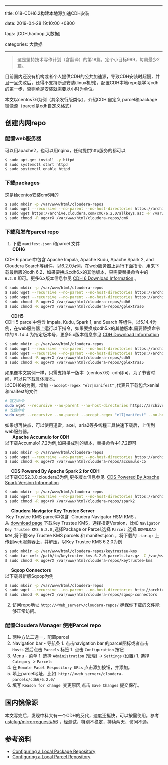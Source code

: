 
---

title: 018-CDH6.2构建本地源加速CDH安装

date: 2019-04-28 19:10:00 +0800

tags: [CDH,hadoop,大数据]

categories: 大数据

---
> 这是坚持技术写作计划（含翻译）的第18篇，定个小目标999，每周最少2篇。


目前国内还没有机构或者个人提供CDH的公共加速源，导致CDH安装时超慢，并且一旦失败后，还得不支持断点安装(linux机制)，配置CDH本地repo是学习cdh的第一步，否则单是安装就需要以小时为单位。

<!-- more -->

本文以centos7.6为例（其余发行版类似），介绍CDH 自定义 parcel和package 镜像源（parcel是cdh自定义格式）

<a name="22xMQ"></a>
## 创建内网repo
<a name="4pKfU"></a>
### 配置web服务器
可以用apache2，也可以用nginx，任何提供http服务的都可以
```bash
$ sudo apt-get install -y httpd
$ sudo systemctl start httpd
$ sudo systemctl enable httpd
```

<a name="D9i4s"></a>
### 下载packages
这是给centos安装cm6用的

```bash
$ sudo mkdir -p /var/www/html/cloudera-repos
$ sudo wget --recursive --no-parent --no-host-directories https://archive.cloudera.com/cm6/6.2.0/redhat7/ -P /var/www/html/cloudera-repos
$ sudo wget https://archive.cloudera.com/cm6/6.2.0/allkeys.asc -P /var/www/html/cloudera-repos/cm6/6.2.0/
$ sudo chmod -R ugo+rX /var/www/html/cloudera-repos/cm6
```

<a name="POHSQ"></a>
### 下载和发布parcel repo

1. 下载 `manifest.json` 和parcel 文件<br />**CDH6** 

CDH 6 parcel中包含 Apache Impala, Apache Kudu, Apache Spark 2, and Cloudera Search等组件，以6.2.0为例，在web服务器上运行下面指令，用来下载最新版的cdh 6.2，如果要换成cdh6.x的其他版本，只需要替换命令中的 `6.2.0` 即可。更多6.x版本信息参见 [CDH 6 Download Information](https://www.cloudera.com/documentation/enterprise/latest/topics/rg_cdh_6_download.html#cdh_download_info) 。
```bash
$ sudo mkdir -p /var/www/html/cloudera-repos
$ sudo wget --recursive --no-parent --no-host-directories https://archive.cloudera.com/cdh6/6.2.0/parcels/ -P /var/www/html/cloudera-repos
$ sudo wget --recursive --no-parent --no-host-directories https://archive.cloudera.com/gplextras6/6.2.0/parcels/ -P /var/www/html/cloudera-repos
$ sudo chmod -R ugo+rX /var/www/html/cloudera-repos/cdh6
$ sudo chmod -R ugo+rX /var/www/html/cloudera-repos/gplextras6
```

     **CDH5** <br />CDH 5 parcel中包含 Impala, Kudu, Spark 1, and Search 等组件，以5.14.4为例，在web服务器上运行以下指令，如果要换成cdh5.x的其他版本,需要替换命令中的 `5.14.4` 为指定版本号，更多5.x版本信息参见 [CDH Download Information](https://www.cloudera.com/documentation/enterprise/release-notes/topics/cdh_vd_cdh_download.html)
```bash
$ sudo mkdir -p /var/www/html/cloudera-repos
$ sudo wget --recursive --no-parent --no-host-directories https://archive.cloudera.com/cdh5/parcels/5.14.4/ -P /var/www/html/cloudera-repos
$ sudo wget --recursive --no-parent --no-host-directories https://archive.cloudera.com/gplextras5/parcels/5.14.4/ -P /var/www/html/cloudera-repos
$ sudo chmod -R ugo+rX /var/www/html/cloudera-repos/cdh5
$ sudo chmod -R ugo+rX /var/www/html/cloudera-repos/gplextras5
```

如果像本文实例一样，只需支持单一版本（centos7.6）cdh即可，为了节省时间，可以只下载具体版本。<br />以CDH6的为例，增加 `--accept-regex "el7|manifest"` ,代表只下载包含xenial和maifest的文件
```bash
# 官方命令
sudo wget --recursive --no-parent --no-host-directories https://archive.cloudera.com/cdh6/6.2.0/parcels/ -P /var/www/html/cloudera-repos
# 改后命令
sudo wget --recursive --no-parent --accept-regex "el7|manifest" --no-host-directories https://archive.cloudera.com/cdh6/6.2.0/parcels/ -P /var/www/html/cloudera-repos
```

如果想再快点，可以使用迅雷，axel，aria2等多线程工具快速下载后，上传到web服务器。<br />      **Apache Accumulo for CDH** <br />以下载Accumulo1.7.2为例,如果换成别的版本，替换命令中1.7.2即可

```bash
$ sudo mkdir -p /var/www/html/cloudera-repos
$ sudo wget --recursive --no-parent --no-host-directories https://archive.cloudera.com/accumulo-c5/parcels/1.7.2/ -P /var/www/html/cloudera-repos
$ sudo chmod -R ugo+rX /var/www/html/cloudera-repos/accumulo-c5
```

     **CDS Powered By Apache Spark 2 for CDH** <br />以下载CDS2.3.0.cloudera3为例,更多版本信息参见  [CDS Powered By Apache Spark Version Information](https://www.cloudera.com/documentation/spark2/latest/topics/spark2_packaging.html#versions)
```bash
$ sudo mkdir -p /var/www/html/cloudera-repos
$ sudo wget --recursive --no-parent --no-host-directories https://archive.cloudera.com/spark2/parcels/2.3.0.cloudera3/ -P /var/www/html/cloudera-repos
$ sudo chmod -R ugo+rX /var/www/html/cloudera-repos/spark2
```

     **Cloudera Navigator Key Trustee Server** <br /> Key Trustee KMS parcel中包含  Cloudera Navigator HSM KMS ，从 [download page](http://www.cloudera.com/content/www/en-us/downloads/navigator/key-trustee-kms.html) 下载Key Trustee KMS，选择指定Version，比如 `Navigator Key Trustee KMS 6.2.0` ,选择Package or Parcel,选择 `Parcel` ,选择 `DOWNLOAD NOW` ,将下载Key Trustee KMS parcels 和 manifest.json ，将下载的 `.tar.gz` 上传到web服务器上，并解压，以Key Trustee KMS 6.2.0为例

```bash
$ sudo mkdir -p /var/www/html/cloudera-repos/keytrustee-kms
$ sudo tar xvfz /path/to/keytrustee-kms-6.2.0-parcels.tar.gz -C /var/www/html/cloudera-repos/keytrustee-kms --strip-components=1
$ sudo chmod -R ugo+rX /var/www/html/cloudera-repos/keytrustee-kms
```

     **Sqoop Connectors** <br />以下载最新版Sqoop为例
```bash
$ sudo mkdir -p /var/www/html/cloudera-repos
$ sudo wget --recursive --no-parent --no-host-directories http://archive.cloudera.com/sqoop-connectors/parcels/latest/ -P /var/www/html/cloudera-repos
$ sudo chmod -R ugo+rX /var/www/html/cloudera-repos/sqoop-connectors
```


2. 访问repo地址 `http://<Web_server>/cloudera-repos/` 确保你下载的文件能够正常访问。

<a name="IlmKd"></a>
### 配置Cloudera Manager 使用Parcel repo

1. 两种方法二选一，配置parcel
  1. Navigation bar - 导航条
    1. 点击navigation bar 的parcel图标或者点击 `Hosts` 然后点击 `Parcels` 标签
    1. 点击 `Configuration` 按钮
  2. Menu - 菜单
    1. 选择 `Administration` (管理) -> `Settings` (设置)
    1. 选择 `Category`  > `Parcels` 
2. 在 `Remote Pacel Respository URLs` 点击添加按钮，并添加。
2. 填上parcel地址，比如  `http://<web_server>/cloudera-parcels/cdh6/6.2.0/` 
2. 填写 `Reason for change`  变更原因,点击 `Save Changes` 提交保存。

<a name="4qw5J"></a>
## 国内镜像源
本文写完后，发现中科大有一个CDH的反代，速度还挺快，可以按需使用。参考 [ustclug/mirrorrequest#56](https://github.com/ustclug/mirrorrequest/issues/56) ，经测试，特别不稳定，持续两天，访问不通。

<a name="9OziU"></a>
## 参考资料

- [Configuring a Local Package Repository](https://www.cloudera.com/documentation/enterprise/latest/topics/cm_ig_create_local_package_repo.html?cdoc-os=ubuntu+1604+xenial#internal_package_repo)
- [Configuring a Local Parcel Repository](https://www.cloudera.com/documentation/enterprise/latest/topics/cm_ig_create_local_parcel_repo.html)

